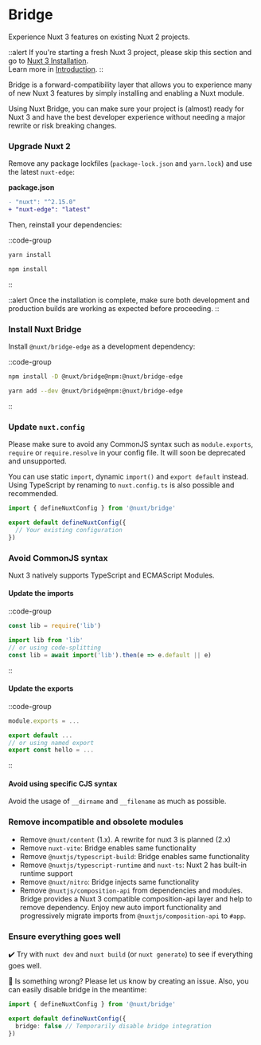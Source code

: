 # Bridge

Experience Nuxt 3 features on existing Nuxt 2 projects.

::alert
If you're starting a fresh Nuxt 3 project, please skip this section and go to [Nuxt 3 Installation](/getting-started/installation).<br>
Learn more in [Introduction](/getting-started/introduction).
::

Bridge is a forward-compatibility layer that allows you to experience many of new Nuxt 3 features by simply installing and enabling a Nuxt module.

Using Nuxt Bridge, you can make sure your project is (almost) ready for Nuxt 3 and have the best developer experience without needing a major rewrite or risk breaking changes.


### Upgrade Nuxt 2

Remove any package lockfiles (`package-lock.json` and `yarn.lock`) and use the latest `nuxt-edge`:

**package.json**

```diff
- "nuxt": "^2.15.0"
+ "nuxt-edge": "latest"
```

Then, reinstall your dependencies:

::code-group
```bash [Yarn]
yarn install
```
```bash [NPM]
npm install
```
::

::alert
Once the installation is complete, make sure both development and production builds are working as expected before proceeding.
::

### Install Nuxt Bridge

Install `@nuxt/bridge-edge` as a development dependency:

::code-group
```bash [NPM]
npm install -D @nuxt/bridge@npm:@nuxt/bridge-edge
```
```bash [Yarn]
yarn add --dev @nuxt/bridge@npm:@nuxt/bridge-edge
```
::

### Update `nuxt.config`

Please make sure to avoid any CommonJS syntax such as `module.exports`, `require` or `require.resolve` in your config file. It will soon be deprecated and unsupported.

You can use static `import`, dynamic `import()` and `export default` instead. Using TypeScript by renaming to `nuxt.config.ts` is also possible and recommended.

```ts [nuxt.config.js]
import { defineNuxtConfig } from '@nuxt/bridge'

export default defineNuxtConfig({
  // Your existing configuration
})
```

### Avoid CommonJS syntax

Nuxt 3 natively supports TypeScript and ECMAScript Modules.

#### Update the imports

::code-group
```js [Before]
const lib = require('lib')
```
```js [After]
import lib from 'lib'
// or using code-splitting
const lib = await import('lib').then(e => e.default || e)
```
::

#### Update the exports

::code-group
```js [Before]
module.exports = ...
```
```js [After]
export default ...
// or using named export
export const hello = ...
```
::

#### Avoid using specific CJS syntax

Avoid the usage of `__dirname` and `__filename` as much as possible.

### Remove incompatible and obsolete modules

- Remove `@nuxt/content` (1.x). A rewrite for nuxt 3 is planned (2.x)
- Remove `nuxt-vite`: Bridge enables same functionality
- Remove `@nuxtjs/typescript-build`: Bridge enables same functionality
- Remove `@nuxtjs/typescript-runtime` and `nuxt-ts`: Nuxt 2 has built-in runtime support
- Remove `@nuxt/nitro`: Bridge injects same functionality
- Remove `@nuxtjs/composition-api` from dependencies and modules. Bridge provides a Nuxt 3 compatible composition-api layer and help to remove dependency. Enjoy new auto import functionality and progressively migrate imports from `@nuxtjs/composition-api` to `#app`.

### Ensure everything goes well

✔️ Try with `nuxt dev` and `nuxt build` (or `nuxt generate`) to see if everything goes well.

🐛 Is something wrong? Please let us know by creating an issue. Also, you can easily disable bridge in the meantime:

```ts [nuxt.config.js]
import { defineNuxtConfig } from '@nuxt/bridge'

export default defineNuxtConfig({
  bridge: false // Temporarily disable bridge integration
})
```
